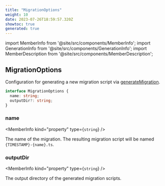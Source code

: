 ```yaml
---
title: "MigrationOptions"
weight: 10
date: 2023-07-26T18:59:57.320Z
showtoc: true
generated: true
---
```

<!-- This file was generated from the Vendure source. Do not modify. Instead, re-run the "docs:build" script -->
import MemberInfo from '@site/src/components/MemberInfo';
import GenerationInfo from '@site/src/components/GenerationInfo';
import MemberDescription from '@site/src/components/MemberDescription';


## MigrationOptions

<GenerationInfo sourceFile="packages/core/src/migrate.ts" sourceLine="19" packageName="@vendure/core" />

Configuration for generating a new migration script via <a href='/reference/typescript-api/migration/generate-migration#generatemigration'>generateMigration</a>.

```ts title="Signature"
interface MigrationOptions {
  name: string;
  outputDir?: string;
}
```

<div className="members-wrapper">

### name

<MemberInfo kind="property" type={`string`}   />

The name of the migration. The resulting migration script will be named
`{TIMESTAMP}-{name}.ts`.
### outputDir

<MemberInfo kind="property" type={`string`}   />

The output directory of the generated migration scripts.


</div>
